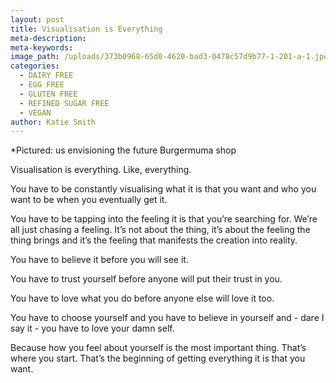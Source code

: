 ```yaml
---
layout: post
title: Visualisation is Everything
meta-description:
meta-keywords:
image_path: /uploads/373b0968-65d0-4620-bad3-0478c57d9b77-1-201-a-1.jpeg
categories:
  - DAIRY FREE
  - EGG FREE
  - GLUTEN FREE
  - REFINED SUGAR FREE
  - VEGAN
author: Katie Smith
---
```

\*Pictured: us envisioning the future Burgermuma shop&nbsp;

Visualisation is everything. Like, everything.&nbsp;

You have to be constantly visualising what it is that you want and who you want to be when you eventually get it.&nbsp;

You have to be tapping into the feeling it is that you’re searching for. We’re all just chasing a feeling. It’s not about the thing, it’s about the feeling the thing brings and it’s the feeling that manifests the creation into reality.

You have to believe it before you will see it.

You have to trust yourself before anyone will put their trust in you.

You have to love what you do before anyone else will love it too.&nbsp;

You have to choose yourself and you have to believe in yourself and - dare I say it - you have to love your damn self.

Because how you feel about yourself is the most important thing. That’s where you start. That’s the beginning of getting everything it is that you want.&nbsp;

&nbsp;

&nbsp;

&nbsp;
